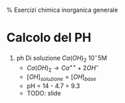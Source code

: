 % Esercizi chimica inorganica generale

# Calcolo del PH
1. ph Di soluzione $Ca(OH)_2$ $10^-5$M
    - $Ca(OH)_2 \rightarrow Ca^{++} + 2 OH^{-}$
    - $[OH]_{soluzione} = [OH]_{base}$
    - pH = 14 - 4.7 = 9.3
    - TODO: slide
